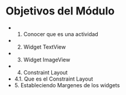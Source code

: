 # Objetivos del Módulo

* 1. Conocer que es una actividad
* 2. Widget TextView
* 3. Widget ImageView
* 4. Constraint Layout
*  4.1\. Que es el Constraint Layout 
* 5\. Estableciendo Margenes de los widgets
